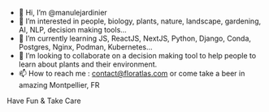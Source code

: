 - 👋 Hi, I’m @manulejardinier
- 👀 I’m interested in people, biology, plants, nature, landscape, gardening, AI, NLP, decision making tools...
- 🌱 I’m currently learning JS, ReactJS, NextJS, Python, Django, Conda, Postgres, Nginx, Podman, Kubernetes...
- 💞️ I’m looking to collaborate on a decision making tool to help people to learn about plants and their environment.
- 📫 How to reach me : contact@floratlas.com or come take a beer in amazing Montpellier, FR

Have Fun & Take Care

<!---
manulejardinier/manulejardinier is a ✨ special ✨ repository because its `README.md` (this file) appears on your GitHub profile.
You can click the Preview link to take a look at your changes.
--->
